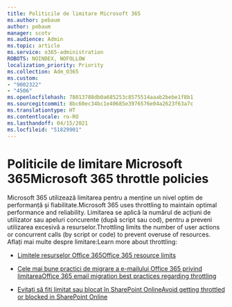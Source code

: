 ```yaml
---
title: Politicile de limitare Microsoft 365
ms.author: pebaum
author: pebaum
manager: scotv
ms.audience: Admin
ms.topic: article
ms.service: o365-administration
ROBOTS: NOINDEX, NOFOLLOW
localization_priority: Priority
ms.collection: Adm_O365
ms.custom:
- "9002322"
- "4506"
ms.openlocfilehash: 78013788db0a685253c8575514aaab2bebe1f8b1
ms.sourcegitcommit: 8bc60ec34bc1e40685e3976576e04a2623f63a7c
ms.translationtype: HT
ms.contentlocale: ro-RO
ms.lasthandoff: 04/15/2021
ms.locfileid: "51829901"
---
```

# <a name="microsoft-365-throttle-policies"></a><span data-ttu-id="ae872-102">Politicile de limitare Microsoft 365</span><span class="sxs-lookup"><span data-stu-id="ae872-102">Microsoft 365 throttle policies</span></span>

<span data-ttu-id="ae872-103">Microsoft 365 utilizează limitarea pentru a menține un nivel optim de performanță și fiabilitate.</span><span class="sxs-lookup"><span data-stu-id="ae872-103">Microsoft 365 uses throttling to maintain optimal performance and reliability.</span></span> <span data-ttu-id="ae872-104">Limitarea se aplică la numărul de acțiuni de utilizator sau apeluri concurente (după script sau cod), pentru a preveni utilizarea excesivă a resurselor.</span><span class="sxs-lookup"><span data-stu-id="ae872-104">Throttling limits the number of user actions or concurrent calls (by script or code) to prevent overuse of resources.</span></span> <span data-ttu-id="ae872-105">Aflați mai multe despre limitare:</span><span class="sxs-lookup"><span data-stu-id="ae872-105">Learn more about throttling:</span></span>

- [<span data-ttu-id="ae872-106">Limitele resurselor Office 365</span><span class="sxs-lookup"><span data-stu-id="ae872-106">Office 365 resource limits</span></span>](https://docs.microsoft.com/office365/Enterprise/office-365-resource-limits)

- [<span data-ttu-id="ae872-107">Cele mai bune practici de migrare a e-mailului Office 365 privind limitarea</span><span class="sxs-lookup"><span data-stu-id="ae872-107">Office 365 email migration best practices regarding throttling</span></span>](https://docs.microsoft.com/exchange/mailbox-migration/office-365-migration-best-practices#office-365-throttling)

- [<span data-ttu-id="ae872-108">Evitați să fiți limitat sau blocat în SharePoint Online</span><span class="sxs-lookup"><span data-stu-id="ae872-108">Avoid getting throttled or blocked in SharePoint Online</span></span>](https://docs.microsoft.com/sharepoint/dev/general-development/how-to-avoid-getting-throttled-or-blocked-in-sharepoint-online)
